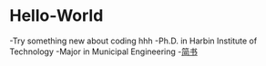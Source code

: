 # Hello-World
-Try something new about coding hhh
-Ph.D. in Harbin Institute of Technology 
-Major in Municipal Engineering
-[简书](https://www.jianshu.com/p/q81RER)
